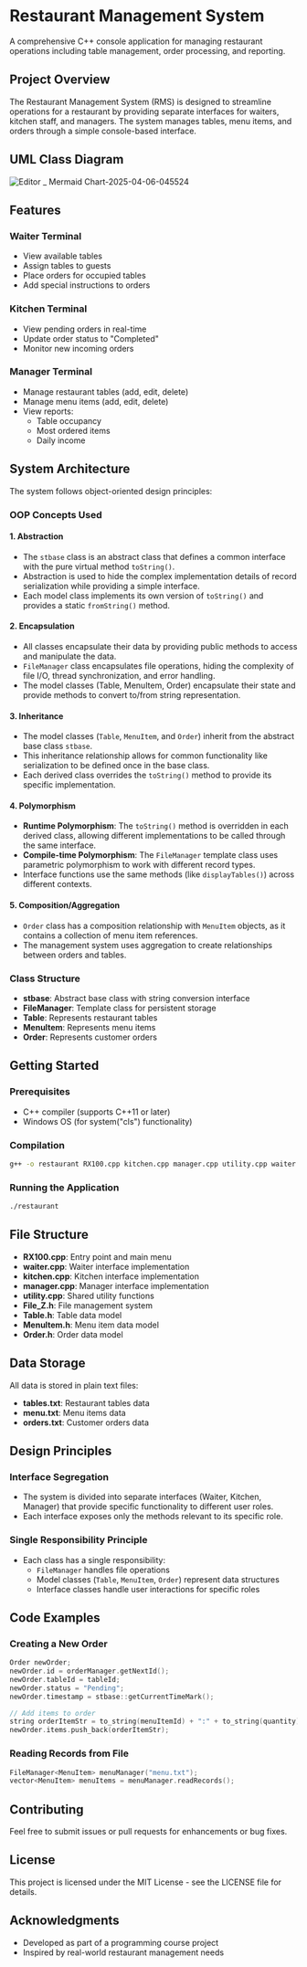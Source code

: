 # Restaurant Management System

A comprehensive C++ console application for managing restaurant operations including table management, order processing, and reporting.

## Project Overview

The Restaurant Management System (RMS) is designed to streamline operations for a restaurant by providing separate interfaces for waiters, kitchen staff, and managers. The system manages tables, menu items, and orders through a simple console-based interface.

## UML Class Diagram
![Editor _ Mermaid Chart-2025-04-06-045524](https://github.com/user-attachments/assets/296ccbb8-9806-431d-85b5-cfa2beefdeaf)



## Features

### Waiter Terminal
- View available tables
- Assign tables to guests
- Place orders for occupied tables
- Add special instructions to orders

### Kitchen Terminal
- View pending orders in real-time
- Update order status to "Completed"
- Monitor new incoming orders

### Manager Terminal
- Manage restaurant tables (add, edit, delete)
- Manage menu items (add, edit, delete)
- View reports:
  - Table occupancy
  - Most ordered items
  - Daily income

## System Architecture

The system follows object-oriented design principles:

### OOP Concepts Used

#### 1. Abstraction
- The `stbase` class is an abstract class that defines a common interface with the pure virtual method `toString()`.
- Abstraction is used to hide the complex implementation details of record serialization while providing a simple interface.
- Each model class implements its own version of `toString()` and provides a static `fromString()` method.

#### 2. Encapsulation
- All classes encapsulate their data by providing public methods to access and manipulate the data.
- `FileManager` class encapsulates file operations, hiding the complexity of file I/O, thread synchronization, and error handling.
- The model classes (Table, MenuItem, Order) encapsulate their state and provide methods to convert to/from string representation.

#### 3. Inheritance
- The model classes (`Table`, `MenuItem`, and `Order`) inherit from the abstract base class `stbase`.
- This inheritance relationship allows for common functionality like serialization to be defined once in the base class.
- Each derived class overrides the `toString()` method to provide its specific implementation.

#### 4. Polymorphism
- **Runtime Polymorphism**: The `toString()` method is overridden in each derived class, allowing different implementations to be called through the same interface.
- **Compile-time Polymorphism**: The `FileManager` template class uses parametric polymorphism to work with different record types.
- Interface functions use the same methods (like `displayTables()`) across different contexts.

#### 5. Composition/Aggregation
- `Order` class has a composition relationship with `MenuItem` objects, as it contains a collection of menu item references.
- The management system uses aggregation to create relationships between orders and tables.

### Class Structure

- **stbase**: Abstract base class with string conversion interface
- **FileManager**: Template class for persistent storage
- **Table**: Represents restaurant tables
- **MenuItem**: Represents menu items
- **Order**: Represents customer orders

## Getting Started

### Prerequisites
- C++ compiler (supports C++11 or later)
- Windows OS (for system("cls") functionality)

### Compilation
```bash
g++ -o restaurant RX100.cpp kitchen.cpp manager.cpp utility.cpp waiter.cpp -std=c++11
```

### Running the Application
```bash
./restaurant
```

## File Structure

- **RX100.cpp**: Entry point and main menu
- **waiter.cpp**: Waiter interface implementation
- **kitchen.cpp**: Kitchen interface implementation
- **manager.cpp**: Manager interface implementation
- **utility.cpp**: Shared utility functions
- **File_Z.h**: File management system
- **Table.h**: Table data model
- **MenuItem.h**: Menu item data model
- **Order.h**: Order data model

## Data Storage

All data is stored in plain text files:
- **tables.txt**: Restaurant tables data
- **menu.txt**: Menu items data
- **orders.txt**: Customer orders data

## Design Principles

### Interface Segregation
- The system is divided into separate interfaces (Waiter, Kitchen, Manager) that provide specific functionality to different user roles.
- Each interface exposes only the methods relevant to its specific role.

### Single Responsibility Principle
- Each class has a single responsibility:
  - `FileManager` handles file operations
  - Model classes (`Table`, `MenuItem`, `Order`) represent data structures
  - Interface classes handle user interactions for specific roles

## Code Examples

### Creating a New Order
```cpp
Order newOrder;
newOrder.id = orderManager.getNextId();
newOrder.tableId = tableId;
newOrder.status = "Pending";
newOrder.timestamp = stbase::getCurrentTimeMark();

// Add items to order
string orderItemStr = to_string(menuItemId) + ":" + to_string(quantity);
newOrder.items.push_back(orderItemStr);
```

### Reading Records from File
```cpp
FileManager<MenuItem> menuManager("menu.txt");
vector<MenuItem> menuItems = menuManager.readRecords();
```

## Contributing

Feel free to submit issues or pull requests for enhancements or bug fixes.

## License

This project is licensed under the MIT License - see the LICENSE file for details.

## Acknowledgments

- Developed as part of a programming course project
- Inspired by real-world restaurant management needs
